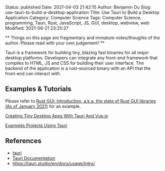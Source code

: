 Status: published
Date: 2021-04-03 21:42:15
Author: Benjamin Du
Slug: use-tauri-to-build-a-desktop-application
Title: Use Tauri to Build a Desktop Application
Category: Computer Science
Tags: Computer Science, programming, Tauri, Rust, JavaScript, JS, GUI, desktop, webview, web
Modified: 2021-06-21 23:25:27

**
Things on this page are fragmentary and immature notes/thoughts of the author.
Please read with your own judgement!
**

Tauri is a framework for building tiny, blazing fast binaries for all major desktop platforms. 
Developers can integrate any front-end framework 
that compiles to HTML, JS and CSS for building their user interface. 
The backend of the application is a rust-sourced binary 
with an API that the front-end can interact with.

## Examples & Tutorials

Please refer to 
[Rust GUI: Introduction, a.k.a. the state of Rust GUI libraries (As of January 2021)](https://dev.to/davidedelpapa/rust-gui-introduction-a-k-a-the-state-of-rust-gui-libraries-as-of-january-2021-40gl#tauri)
for an example.

[Creating Tiny Desktop Apps With Tauri And Vue.js](https://www.smashingmagazine.com/2020/07/tiny-desktop-apps-tauri-vuejs/)

[Examples Projects Using Tauri](https://github.com/tauri-apps/tauri/tree/dev/examples)

## References
- [tauri](https://github.com/tauri-apps/tauri)
- [Tauri Documentation](https://tauri.studio/en/docs/getting-started/intro)
- https://tauri.studio/en/docs/usage/intro/
